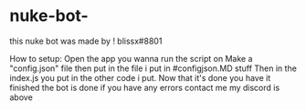 # nuke-bot-
this nuke bot was made by !  blissx#8801

How to setup:
Open the app you wanna run the script on
Make a "config.json" file then put in the file i put in #configjson.MD stuff
Then in the index.js you put in the other code i put.
Now that it's done you have it finished the bot is done if you have any errors contact me my discord is above
